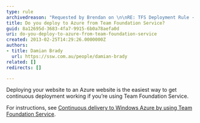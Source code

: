 ```yaml
---
type: rule
archivedreason: "Requested by Brendan on \n\nRE: TFS Deployment Rule - Does anyone follow this rule"
title: Do you deploy to Azure from Team Foundation Service?
guid: 8a12695d-3683-4fa7-9915-6b0a78aefa0d
uri: do-you-deploy-to-azure-from-team-foundation-service
created: 2013-02-25T14:29:26.0000000Z
authors:
- title: Damian Brady
  url: https://ssw.com.au/people/damian-brady
related: []
redirects: []

---
```


Deploying your website to an Azure website is the easiest way to get continuous deployment working if you’re using Team Foundation Service.

<!--endintro-->

For instructions, see     [Continuous delivery to Windows Azure by using Team Foundation Service](http&#58;//www.windowsazure.com/en-us/develop/net/common-tasks/publishing-with-tfs/).
